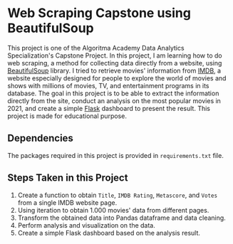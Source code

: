 # Web Scraping Capstone using BeautifulSoup

This project is one of the Algoritma Academy Data Analytics Specialization's Capstone Project. In this project, I am learning how to do web scraping, a method for collecting data directly from a website, using [BeautifulSoup](https://www.crummy.com/software/BeautifulSoup/bs4/doc/) library. I tried to retrieve movies' information from [IMDB](https://www.imdb.com/search/title/?release_date=2021-01-01,2021-12-31), a website especially designed for people to explore the world of movies and shows with millions of movies, TV, and entertainment programs in its database. The goal in this project is to be able to extract the information directly from the site, conduct an analysis on the most popular movies in 2021, and create a simple [Flask](https://flask.palletsprojects.com/en/2.0.x/) dashboard to present the result. This project is made for educational purpose.

## Dependencies

The packages required in this project is provided in `requirements.txt` file.

## Steps Taken in this Project

1. Create a function to obtain `Title`, `IMDB Rating`, `Metascore`, and `Votes` from a single IMDB website page.
2. Using iteration to obtain 1.000 movies' data from different pages.
3. Transform the obtained data into Pandas dataframe and data cleaning.
4. Perform analysis and visualization on the data.
5. Create a simple Flask dashboard based on the analysis result.
